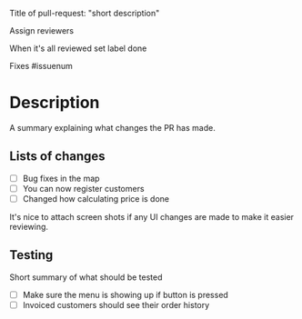 Title of pull-request: "short description"

Assign reviewers

When it's all reviewed set label done

Fixes #issuenum
# Description

A summary explaining what changes the PR has made.

## Lists of changes

- [ ] Bug fixes in the map
- [ ] You can now register customers
- [ ] Changed how calculating price is done

It's nice to attach screen shots if any UI changes are made to make it easier reviewing.

## Testing

Short summary of what should be tested
- [ ] Make sure the menu is showing up if button is pressed
- [ ] Invoiced customers should see their order history
